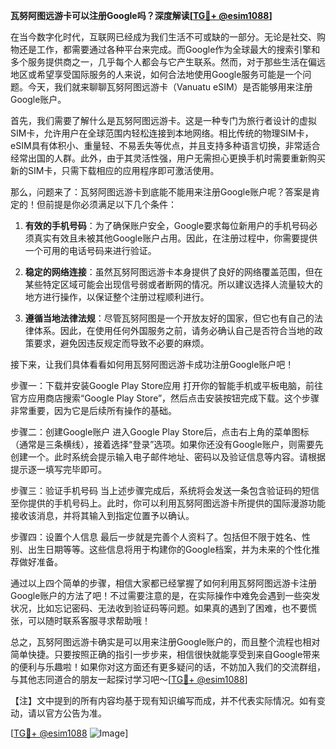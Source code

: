**瓦努阿图远游卡可以注册Google吗？深度解读[[TG💪+ @esim1088](https://t.me/s/esim1088)]**

在当今数字化时代，互联网已经成为我们生活不可或缺的一部分。无论是社交、购物还是工作，都需要通过各种平台来完成。而Google作为全球最大的搜索引擎和多个服务提供商之一，几乎每个人都会与它产生联系。然而，对于那些生活在偏远地区或希望享受国际服务的人来说，如何合法地使用Google服务可能是一个问题。今天，我们就来聊聊瓦努阿图远游卡（Vanuatu eSIM）是否能够用来注册Google账户。

首先，我们需要了解什么是瓦努阿图远游卡。这是一种专门为旅行者设计的虚拟SIM卡，允许用户在全球范围内轻松连接到本地网络。相比传统的物理SIM卡，eSIM具有体积小、重量轻、不易丢失等优点，并且支持多种语言切换，非常适合经常出国的人群。此外，由于其灵活性强，用户无需担心更换手机时需要重新购买新的SIM卡，只需下载相应的应用程序即可激活使用。

那么，问题来了：瓦努阿图远游卡到底能不能用来注册Google账户呢？答案是肯定的！但前提是你必须满足以下几个条件：

1. **有效的手机号码**：为了确保账户安全，Google要求每位新用户的手机号码必须真实有效且未被其他Google账户占用。因此，在注册过程中，你需要提供一个可用的电话号码来进行验证。
   
2. **稳定的网络连接**：虽然瓦努阿图远游卡本身提供了良好的网络覆盖范围，但在某些特定区域可能会出现信号弱或者断网的情况。所以建议选择人流量较大的地方进行操作，以保证整个注册过程顺利进行。

3. **遵循当地法律法规**：尽管瓦努阿图是一个开放友好的国家，但它也有自己的法律体系。因此，在使用任何外国服务之前，请务必确认自己是否符合当地的政策要求，避免因违反规定而导致不必要的麻烦。

接下来，让我们具体看看如何用瓦努阿图远游卡成功注册Google账户吧！

步骤一：下载并安装Google Play Store应用
打开你的智能手机或平板电脑，前往官方应用商店搜索“Google Play Store”，然后点击安装按钮完成下载。这个步骤非常重要，因为它是后续所有操作的基础。

步骤二：创建Google账户
进入Google Play Store后，点击右上角的菜单图标（通常是三条横线），接着选择“登录”选项。如果你还没有Google账户，则需要先创建一个。此时系统会提示输入电子邮件地址、密码以及验证信息等内容。请根据提示逐一填写完毕即可。

步骤三：验证手机号码
当上述步骤完成后，系统将会发送一条包含验证码的短信至你提供的手机号码上。此时，你可以利用瓦努阿图远游卡所提供的国际漫游功能接收该消息，并将其输入到指定位置予以确认。

步骤四：设置个人信息
最后一步就是完善个人资料了。包括但不限于姓名、性别、出生日期等等。这些信息将用于构建你的Google档案，并为未来的个性化推荐做好准备。

通过以上四个简单的步骤，相信大家都已经掌握了如何利用瓦努阿图远游卡注册Google账户的方法了吧！不过需要注意的是，在实际操作中难免会遇到一些突发状况，比如忘记密码、无法收到验证码等问题。如果真的遇到了困难，也不要慌张，可以随时联系客服寻求帮助哦！

总之，瓦努阿图远游卡确实是可以用来注册Google账户的，而且整个流程也相对简单快捷。只要按照正确的指引一步步来，相信很快就能享受到来自Google带来的便利与乐趣啦！如果你对这方面还有更多疑问的话，不妨加入我们的交流群组，与其他志同道合的朋友一起探讨学习吧～[[TG💪+ @esim1088](https://t.me/s/esim1088)]

【注】文中提到的所有内容均基于现有知识编写而成，并不代表实际情况。如有变动，请以官方公告为准。

[[TG💪+ @esim1088](https://t.me/s/esim1088) ![Image](https://i.postimg.cc/4NQfJmqS/Snipaste-2025-05-13-00-14-12.png)]